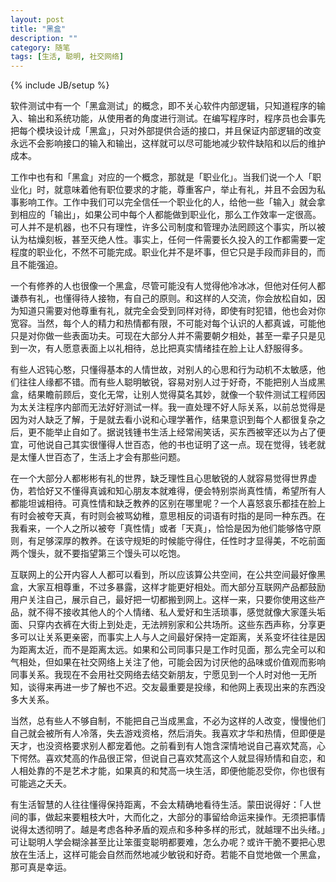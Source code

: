 ```yaml
---
layout: post
title: "黑盒"
description: ""
category: 随笔
tags: [生活, 聪明, 社交网络]
---
```

{% include JB/setup %}

软件测试中有一个「黑盒测试」的概念，即不关心软件内部逻辑，只知道程序的输入、输出和系统功能，从使用者的角度进行测试。在编写程序时，程序员也会事先把每个模块设计成「黑盒」，只对外部提供合适的接口，并且保证内部逻辑的改变永远不会影响接口的输入和输出，这样就可以尽可能地减少软件缺陷和以后的维护成本。

工作中也有和「黑盒」对应的一个概念，那就是「职业化」。当我们说一个人「职业化」时，就意味着他有职位要求的才能，尊重客户，举止有礼，并且不会因为私事影响工作。工作中我们可以完全信任一个职业化的人，给他一些「输入」就会拿到相应的「输出」，如果公司中每个人都能做到职业化，那么工作效率一定很高。可人并不是机器，也不只有理性，许多公司制度和管理办法罔顾这个事实，所以被认为枯燥刻板，甚至灭绝人性。事实上，任何一件需要长久投入的工作都需要一定程度的职业化，不然不可能完成。职业化并不是坏事，但它只是手段而非目的，而且不能强迫。

一个有修养的人也很像一个黑盒，尽管可能没有人觉得他冷冰冰，但他对任何人都谦恭有礼，也懂得待人接物，有自己的原则。和这样的人交流，你会放松自如，因为知道只需要对他尊重有礼，就完全会受到同样对待，即使有时犯错，他也会对你宽容。当然，每个人的精力和热情都有限，不可能对每个认识的人都真诚，可能他只是对你做一些表面功夫。可现在大部分人并不需要朝夕相处，甚至一辈子只是见到一次，有人愿意表面上以礼相待，总比把真实情绪挂在脸上让人舒服得多。

有些人迟钝心憨，只懂得基本的人情世故，对别人的心思和行为动机不太敏感，他们往往人缘都不错。而有些人聪明敏锐，容易对别人过于好奇，不能把别人当成黑盒，结果瞻前顾后，变化无常，让别人觉得莫名其妙，就像一个软件测试工程师因为太关注程序内部而无法好好测试一样。我一直处理不好人际关系，以前总觉得是因为对人缺乏了解，于是就去看小说和心理学著作，结果意识到每个人都很复杂之后，更不能举止自如了。据说钱锺书生活上经常闹笑话，买东西被宰还以为占了便宜，可他说自己其实很懂得人世百态，他的书也证明了这一点。现在觉得，钱老就是太懂人世百态了，生活上才会有那些问题。

在一个大部分人都彬彬有礼的世界，缺乏理性且心思敏锐的人就容易觉得世界虚伪，若恰好又不懂得真诚和知心朋友本就难得，便会特别崇尚真性情，希望所有人都能坦诚相待。可真性情和缺乏教养的区别在哪里呢？一个人喜怒哀乐都挂在脸上有时会被夸天真，有时则会被骂幼稚，意思相反的词语有时指的是同一种东西。在我看来，一个人之所以被夸「真性情」或者「天真」，恰恰是因为他们能够恪守原则，有足够深厚的教养。在该守规矩的时候能守得住，任性时才显得美，不吃前面两个馒头，就不要指望第三个馒头可以吃饱。

互联网上的公开内容人人都可以看到，所以应该算公共空间，在公共空间最好像黑盒，大家互相尊重，不过多暴露，这样才能更好相处。而大部分互联网产品都鼓励用户关注自己，展示自己，最好把一切都搬到网上。这样一来，只要你使用这些产品，就不得不接收其他人的个人情绪、私人爱好和生活琐事，感觉就像大家蓬头垢面、只穿内衣裤在大街上到处走，无法辨别家和公共场所。这些东西声称，分享更多可以让关系更亲密，而事实上人与人之间最好保持一定距离，关系变坏往往是因为距离太近，而不是距离太远。如果和公司同事只是工作时见面，那么完全可以和气相处，但如果在社交网络上关注了他，可能会因为讨厌他的品味或价值观而影响同事关系。我现在不会用社交网络去结交新朋友，宁愿见到一个人时对他一无所知，谈得来再进一步了解也不迟。交友最重要是投缘，和他网上表现出来的东西没多大关系。

当然，总有些人不够自制，不能把自己当成黑盒，不必为这样的人改变，慢慢他们自己就会被所有人冷落，失去游戏资格，然后消失。我喜欢才华和热情，但即便是天才，也没资格要求别人都宠着他。之前看到有人饱含深情地说自己喜欢梵高，心下愕然。喜欢梵高的作品很正常，但说自己喜欢梵高这个人就显得矫情和自恋，和人相处靠的不是艺术才能，如果真的和梵高一块生活，即便他能忍受你，你也很有可能逃之夭夭。

有生活智慧的人往往懂得保持距离，不会太精确地看待生活。蒙田说得好：「人世间的事，做起来要粗枝大叶，大而化之，大部分的事留给命运来操作。无须把事情说得太透彻明了。越是考虑各种矛盾的观点和多种多样的形式，就越理不出头绪。」可让聪明人学会糊涂甚至比让笨蛋变聪明都要难，怎么办呢？或许干脆不要把心思放在生活上，这样可能会自然而然地减少敏锐和好奇。若能不自觉地做一个黑盒，那可真是幸运。
